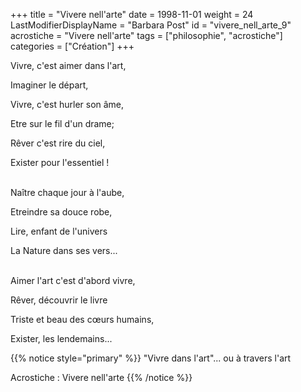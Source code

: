 +++
title = "Vivere nell'arte"
date = 1998-11-01
weight = 24
LastModifierDisplayName = "Barbara Post"
id = "vivere_nell_arte_9"
acrostiche = "Vivere nell'arte"
tags = ["philosophie", "acrostiche"]
categories = ["Création"]
+++

Vivre, c'est aimer dans l'art,

Imaginer le départ,

Vivre, c'est hurler son âme,

Etre sur le fil d'un drame;

Rêver c'est rire du ciel,

Exister pour l'essentiel !

 \
Naître chaque jour à l'aube,

Etreindre sa douce robe,

Lire, enfant de l'univers

La Nature dans ses vers...

 \
Aimer l'art c'est d'abord vivre,

Rêver, découvrir le livre

Triste et beau des cœurs humains,

Exister, les lendemains...

{{% notice style="primary" %}}
\"Vivre dans l'art\"... ou à travers l'art

Acrostiche : Vivere nell'arte
{{% /notice %}}
